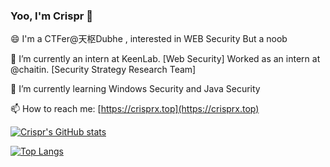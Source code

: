 ### Yoo, I'm Crispr 👋

<!--
**crisprss/crisprss** is a ✨ _special_ ✨ repository because its `README.md` (this file) appears on your GitHub profile.

Here are some ideas to get you started:

- 🔭 I’m currently working on ...
- 🌱 I’m currently learning ...
- 👯 I’m looking to collaborate on ...
- 🤔 I’m looking for help with ...
- 💬 Ask me about ...
- 📫 How to reach me: ...
- 😄 Pronouns: ...
- ⚡ Fun fact: ...
-->
😄 I'm a CTFer@天枢Dubhe , interested in WEB Security But a noob

🔭 I’m currently an intern at KeenLab. [Web Security] 
   Worked as an intern at @chaitin. [Security Strategy Research Team]

🌱 I’m currently learning Windows Security and Java Security

📫 How to reach me: [https://crisprx.top](https://crisprx.top)

[![Crispr's GitHub stats](https://github-readme-stats.vercel.app/api?username=crisprss&show_icons=true&theme=tokyonight)](https://github.com/anuraghazra/github-readme-stats)

[![Top Langs](https://github-readme-stats.vercel.app/api/top-langs/?username=crisprss&layout=compact&theme=tokyonight)](https://github.com/anuraghazra/github-readme-stats)
